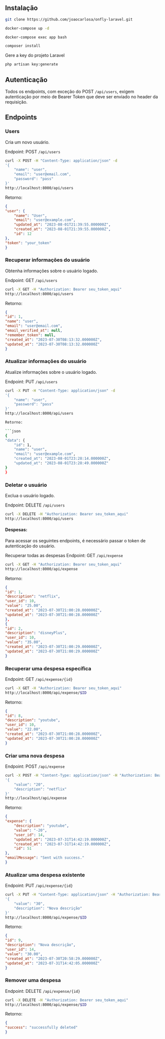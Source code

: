## Instalação
```sh
git clone https://github.com/joaocarlosa/onfly-laravel.git
```

```sh
docker-compose up -d
```

```sh
docker-compose exec app bash
```

```sh
composer install
```


Gere a key do projeto Laravel
```sh
php artisan key:generate
```

## Autenticação

Todos os endpoints, com exceção do POST `/api/users`, exigem autenticação por meio de Bearer Token que deve ser enviado no header da requisição.

## Endpoints

### Users

Cria um novo usuário.

Endpoint: POST `/api/users`

```sh
curl -X POST -H "Content-Type: application/json" -d
'{
	"name": "user",
    "email": "user@email.com",
    "password": "pass"
}'
http://localhost:8000/api/users


```
Retorno:

```json
{
"user": {
    "name": "User",
    "email": "user@example.com",
    "updated_at": "2023-08-01T21:39:55.000000Z",
    "created_at": "2023-08-01T21:39:55.000000Z",
    "id": 12
},
"token": "your_token"
}
```

### Recuperar informações do usuário
Obtenha informações sobre o usuário logado.

Endpoint: GET `/api/users`

```sh
curl -X GET -H "Authorization: Bearer seu_token_aqui"
http://localhost:8000/api/users

```
Retorno:

```json
{
"id": 1,
"name": "user",
"email": "user@email.com",
"email_verified_at": null,
"remember_token": null,
"created_at": "2023-07-30T08:13:32.000000Z",
"updated_at": "2023-07-30T08:13:32.000000Z"
}
```

### Atualizar informações do usuário
Atualize informações sobre o usuário logado.

Endpoint: PUT `/api/users`

```sh
curl -X PUT -H "Content-Type: application/json" -d
'{
	"name": "user",
    "password": "pass"
}'
http://localhost:8000/api/users

Retorno:

```json
{
"data": {
    "id": 1,
    "name": "user",
    "email": "user@example.com",
    "created_at": "2023-08-01T23:28:14.000000Z",
    "updated_at": "2023-08-01T23:28:49.000000Z"
}
}
```
### Deletar o usuário
Exclua o usuário logado.

Endpoint: DELETE `/api/users`

```sh
curl -X DELETE -H "Authorization: Bearer seu_token_aqui"
http://localhost:8000/api/users

```

#### Despesas:

Para acessar os seguintes endpoints, é necessário passar o token de autenticação do usuário.

Recuperar todas as despesas
Endpoint: GET `/api/expense`


```sh
curl -X GET -H "Authorization: Bearer seu_token_aqui"
http://localhost:8000/api/expense

```

Retorno:

```json
{
"id": 1,
"description": "netflix",
"user_id": 10,
"value": "25.00",
"created_at": "2023-07-30T21:00:28.000000Z",
"updated_at": "2023-07-30T21:00:28.000000Z"
},
{
"id": 2,
"description": "disneyPlus",
"user_id": 10,
"value": "35.00",
"created_at": "2023-07-30T21:00:29.000000Z",
"updated_at": "2023-07-30T21:00:29.000000Z"
}

```

### Recuperar uma despesa específica
Endpoint: GET `/api/expense/{id}`

```sh
curl -X GET -H "Authorization: Bearer seu_token_aqui"
http://localhost:8000/api/expense/$ID

```

Retorno:

```json
{ 
"id": 8,
"description": "youtube",
"user_id": 10,
"value": "22.00",
"created_at": "2023-07-30T21:00:28.000000Z",
"updated_at": "2023-07-30T21:00:28.000000Z"
}
```


### Criar uma nova despesa
Endpoint: POST `/api/expense`

```sh
curl -X POST -H "Content-Type: application/json" -H "Authorization: Bearer seu_token_aqui" -d
'{
	"value": "20",
	"description": "netflix"
}'
http://localhost/api/expense

```

Retorno:

```json
{
"expense": {
    "description": "youtube",
    "value": "-20",
    "user_id": 14,
    "updated_at": "2023-07-31T14:42:19.000000Z",
    "created_at": "2023-07-31T14:42:19.000000Z",
    "id": 51
},
"emailMessage": "Sent with success."
}
```


### Atualizar uma despesa existente
Endpoint: PUT `/api/expense/{id}`

```sh
curl -X PUT -H "Content-Type: application/json" -H "Authorization: Bearer seu_token_aqui" -d
'{
	"value": "30",
	"description": "Nova descrição"
}'
http://localhost:8000/api/expense/$ID

```
Retorno:

```json
{
"id": 9,
"description": "Nova descrição",
"user_id": 14,
"value": "30.00",
"created_at": "2023-07-30T20:58:29.000000Z",
"updated_at": "2023-07-31T14:42:05.000000Z"
}

```

### Remover uma despesa
Endpoint: DELETE `/api/expense/{id}`

```sh
curl -X DELETE -H "Authorization: Bearer seu_token_aqui"
http://localhost:8000/api/expense/$ID

```

Retorno:

```json
{
"success": "successfully deleted"
}
```